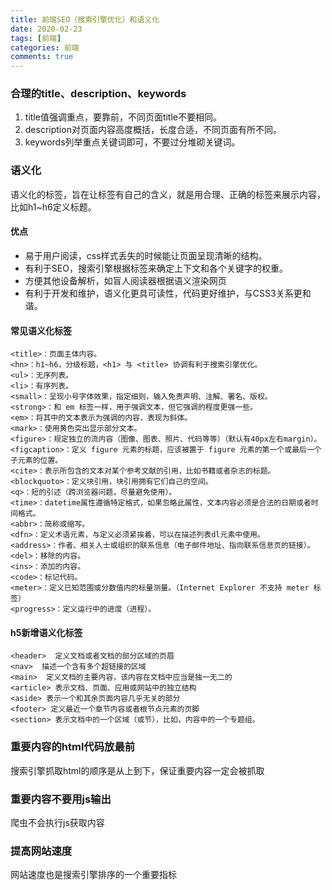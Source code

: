 ```yaml
---
title: 前端SEO（搜索引擎优化）和语义化
date: 2020-02-23
tags: [前端]
categories: 前端
comments: true
---
```


### 合理的title、description、keywords
1. title值强调重点，要靠前，不同页面title不要相同。
2. description对页面内容高度概括，长度合适，不同页面有所不同。
3. keywords列举重点关键词即可，不要过分堆砌关键词。 

###  语义化
语义化的标签，旨在让标签有自己的含义，就是用合理、正确的标签来展示内容，比如h1~h6定义标题。
#### 优点
- 易于用户阅读，css样式丢失的时候能让页面呈现清晰的结构。
- 有利于SEO，搜索引擎根据标签来确定上下文和各个关键字的权重。
- 方便其他设备解析，如盲人阅读器根据语义渲染网页
- 有利于开发和维护，语义化更具可读性，代码更好维护，与CSS3关系更和谐。

#### 常见语义化标签

```
<title>：页面主体内容。
<hn>：h1~h6，分级标题，<h1> 与 <title> 协调有利于搜索引擎优化。
<ul>：无序列表。
<li>：有序列表。
<small>：呈现小号字体效果，指定细则，输入免责声明、注解、署名、版权。
<strong>：和 em 标签一样，用于强调文本，但它强调的程度更强一些。
<em>：将其中的文本表示为强调的内容，表现为斜体。
<mark>：使用黄色突出显示部分文本。
<figure>：规定独立的流内容（图像、图表、照片、代码等等）（默认有40px左右margin）。
<figcaption>：定义 figure 元素的标题，应该被置于 figure 元素的第一个或最后一个子元素的位置。
<cite>：表示所包含的文本对某个参考文献的引用，比如书籍或者杂志的标题。
<blockquoto>：定义块引用，块引用拥有它们自己的空间。
<q>：短的引述（跨浏览器问题，尽量避免使用）。
<time>：datetime属性遵循特定格式，如果忽略此属性，文本内容必须是合法的日期或者时间格式。
<abbr>：简称或缩写。
<dfn>：定义术语元素，与定义必须紧挨着，可以在描述列表dl元素中使用。
<address>：作者、相关人士或组织的联系信息（电子邮件地址、指向联系信息页的链接）。
<del>：移除的内容。
<ins>：添加的内容。
<code>：标记代码。
<meter>：定义已知范围或分数值内的标量测量。（Internet Explorer 不支持 meter 标签）
<progress>：定义运行中的进度（进程）。
```

#### h5新增语义化标签

```
<header>  定义文档或者文档的部分区域的页眉
<nav>  描述一个含有多个超链接的区域
<main>  定义文档的主要内容，该内容在文档中应当是独一无二的
<article> 表示文档、页面、应用或网站中的独立结构
<aside> 表示一个和其余页面内容几乎无关的部分
<footer> 定义最近一个章节内容或者根节点元素的页脚
<section> 表示文档中的一个区域（或节），比如，内容中的一个专题组。
```

### 重要内容的html代码放最前
搜索引擎抓取html的顺序是从上到下，保证重要内容一定会被抓取

### 重要内容不要用js输出
爬虫不会执行js获取内容

### 提高网站速度
网站速度也是搜索引擎排序的一个重要指标